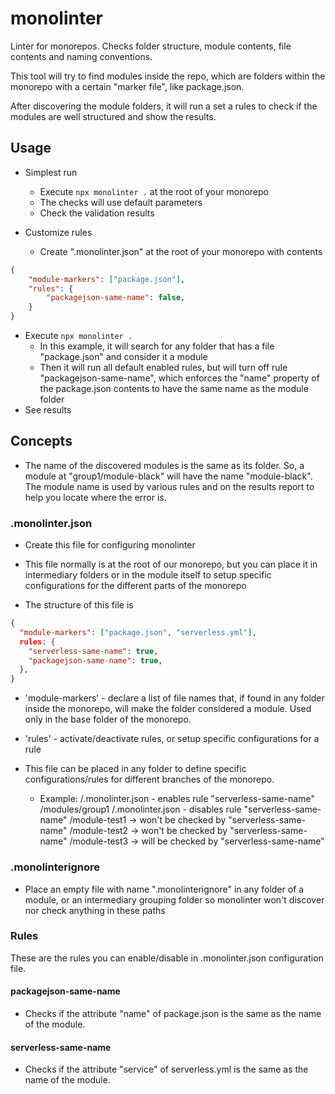 # monolinter

Linter for monorepos. Checks folder structure, module contents, file contents and naming conventions.

This tool will try to find modules inside the repo, which are folders within the monorepo with a certain "marker file", like package.json.

After discovering the module folders, it will run a set a rules to check if the modules are well structured and show the results.

## Usage

* Simplest run
  * Execute `npx monolinter .` at the root of your monorepo
  * The checks will use default parameters
  * Check the validation results

* Customize rules
  * Create ".monolinter.json" at the root of your monorepo with contents

```json
{
    "module-markers": ["package.json"],
    "rules": {
        "packagejson-same-name": false,
    }
}
```

  * Execute `npx monolinter .`
    * In this example, it will search for any folder that has a file "package.json" and consider it a module
    * Then it will run all default enabled rules, but will turn off rule "packagejson-same-name", which enforces the "name" property of the package.json contents to have the same name as the module folder
  * See results

## Concepts

* The name of the discovered modules is the same as its folder. So, a module at "group1/module-black" will have the name "module-black". The module name is used by various rules and on the results report to help you locate where the error is.

### __.monolinter.json__

* Create this file for configuring monolinter
* This file normally is at the root of our monorepo, but you can place it in intermediary folders or in the module itself to setup specific configurations for the different parts of the monorepo

* The structure of this file is

```json
{
  "module-markers": ["package.json", "serverless.yml"],
  rules: {
    "serverless-same-name": true,
    "packagejson-same-name": true,
  },
}
```

  * 'module-markers' - declare a list of file names that, if found in any folder inside the monorepo, will make the folder considered a module. Used only in the base folder of the monorepo.
  * 'rules' - activate/deactivate rules, or setup specific configurations for a rule

* This file can be placed in any folder to define specific configurations/rules for different branches of the monorepo.
  * Example:
        /.monolinter.json - enables rule "serverless-same-name"
        /modules/group1
                       /.monolinter.json - disables rule "serverless-same-name"
                       /module-test1 -> won't be checked by "serverless-same-name"
                       /module-test2 -> won't be checked by "serverless-same-name"
                /module-test3 -> will be checked by "serverless-same-name"


### __.monolinterignore__

* Place an empty file with name ".monolinterignore" in any folder of a module, or an intermediary grouping folder so monolinter won't discover nor check anything in these paths

### Rules

These are the rules you can enable/disable in .monolinter.json configuration file.

#### __packagejson-same-name__

* Checks if the attribute "name" of package.json is the same as the name of the module.

#### __serverless-same-name__

* Checks if the attribute "service" of serverless.yml is the same as the name of the module.

